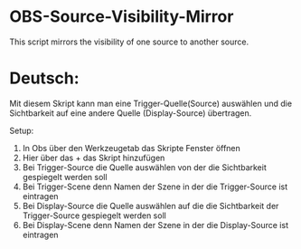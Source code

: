 # OBS-Source-Visibility-Mirror
This script mirrors the visibility of one source to another source.

# Deutsch:
Mit diesem Skript kann man eine Trigger-Quelle(Source) auswählen und die Sichtbarkeit auf eine andere Quelle (Display-Source) übertragen. 

Setup: 
1. In Obs über den Werkzeugetab das Skripte Fenster öffnen
2. Hier über das + das Skript hinzufügen
3. Bei Trigger-Source die Quelle auswählen von der die Sichtbarkeit gespiegelt werden soll
4. Bei Trigger-Scene denn Namen der Szene in der die Trigger-Source ist eintragen 
5. Bei Display-Source die Quelle auswählen auf die die Sichtbarkeit der Trigger-Source gespiegelt werden soll
6. Bei Display-Scene denn Namen der Szene in der die Display-Source ist eintragen
